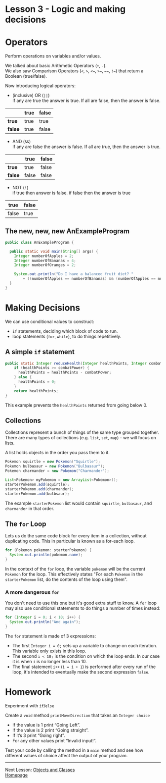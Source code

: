 # Lesson 3 - Logic and making decisions
# Operators
Perform operations on variables and/or values.

We talked about basic Arithmetic Operators (`+`, `-`).  
We also saw Comparison Operators (`<`, `>`, `<=`, `>=`, `==`, `!=`) that return a Boolean (true/false).

Now introducing logical operators:
*  (inclusive) OR (`||`)  
If any are true the answer is true.
If all are false, then the answer is false.

|           | true  | false |
| ---       | ---   | ---   |
| **true**  | true  | true  |
| **false** | true  | false |

* AND (`&&`)  
If any are false the answer is false.
If all are true, then the answer is true.

|           | true  | false |
| ---       | ---   | ---   |
| **true**  | true  | false  |
| **false** | false  | false |

* NOT (`!`)  
if true then answer is false.
if false then the answer is true

| true   | false |
| ---    | ---   |
| false  | true  |

## The new, new, new AnExampleProgram
```java
public class AnExampleProgram {

  public static void main(String[] args) {
    Integer numberOfApples = 2;
    Integer numberOfBananas = 4;
    Integer numberOfOranges = 2;

    System.out.println("Do I have a balanced fruit diet? "
        + ((numberOfApples == numberOfBananas) && (numberOfApples == numberOfOranges)));
  }
}
```

# Making Decisions
We can use conditional values to construct:
* `if` statements, deciding which block of code to run.
* loop statements (`for`, `while`), to do things repetitively.

## A simple `if` statement
```java
public static Integer reduceHealth(Integer healthPoints, Integer combatPower) {
    if (healthPoints >= combatPower) {
      healthPoints = healthPoints - combatPower;
    } else {
      healthPoints = 0;
    }
    return healthPoints;
}
```
This example prevents the `healthPoints` returned from going below 0.

## Collections
Collections represent a bunch of things of the same type grouped together.  
There are many types of collections (e.g. `list`, `set`, `map`) - we will focus on lists.

A list holds objects in the order you pass them to it.

```java
Pokemon squirtle = new Pokemon("Squirtle");
Pokemon bulbasaur = new Pokemon("Bulbasaur");
Pokemon charmander = new Pokemon("Charmander");

List<Pokemon> myPokemon = new ArrayList<Pokemon>();
starterPokemon.add(squirtle);
starterPokemon.add(charmander);
starterPokemon.add(bulbsaur);
```
The example `starterPokemon` list would contain `squirtle`, `bulbasaur`, and `charmander` in that order.

## The `for` Loop
Lets us do the same code block for every item in a collection, without duplicating code.
This in particular is known as a for-each loop.
```java
for (Pokemon pokemon: starterPokemon) {
  System.out.println(pokemon.name);
}
```

In the context of the `for` loop, the variable `pokemon` will be the current `Pokemon` for the loop. This effectively states "For each `Pokemon` in the `starterPokemon` list, do the contents of the loop using them".

### A more dangerous `for`
You don't need to use this one but it's good extra stuff to know.
A `for` loop may also use conditional statements to do things a number of times instead:
```java
for (Integer i = 0; i < 10; i++) {
  System.out.println("And again");
}
```
The `for` statement is made of 3 expressions:
* The first `Integer i = 0;` sets up a variable to change on each iteration. This variable only exists in this loop.
* The second `i < 10;` is the condition on which the loop ends. In our case it is when `i` is no longer less than 10.
* The final statement `i++` (`i = i + 1`) is performed after every run of the loop, it's intended to eventually make the second expression `false`.

# Homework
Experiment with `if`/`else`

Create a `void` method `printMoveDirection` that takes an `Integer choice`
* If the value is 1 print “Going Left”.
* If the value is 2 print “Going straight”.
* If it’s 3 print “Going right”.
* For any other values print “Invalid input!”.

Test your code by calling the method in a `main` method and see how different values of choice affect the output of your program.

---
Next Lesson: [Objects and Classes](lesson4.md)  
[Homepage](index.md)
